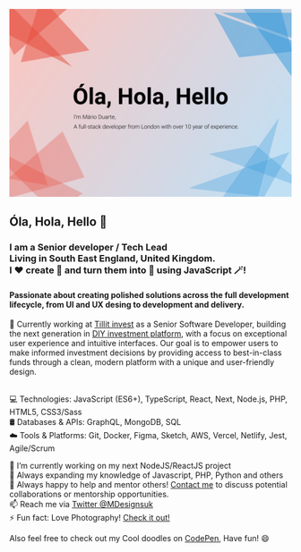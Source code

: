 <a href="https://www.marioduarte.co.uk/" target="_blank"><img src="./docs/bio.svg" alt="Hi there" /></a>

## Óla, Hola, Hello 👋
### I am a Senior developer / Tech Lead <br/>Living in South East England, United Kingdom.<br/> I ❤️ create 🐛 and turn them into 🦋 using JavaScript 🪄!
#### Passionate about creating polished solutions across the full development lifecycle, from UI and UX desing to development and delivery.
🏢 Currently working at [Tillit invest](https://tillitinvest.com/) as a Senior Software Developer, building the next generation in [DIY investment platform](https://my.tillitinvest.com/invitation/87RTMSKYG46E), with a focus on exceptional user experience and intuitive interfaces.  Our goal is to empower users to make informed investment decisions by providing access to best-in-class funds through a clean, modern platform with a unique and user-friendly design.<br/><br/>

💻 Technologies: JavaScript (ES6+), TypeScript, React, Next, Node.js, PHP, HTML5, CSS3/Sass<br/>
🛢️ Databases & APIs: GraphQL, MongoDB, SQL<br/>
☁️ Tools & Platforms: Git, Docker, Figma, Sketch, AWS, Vercel, Netlify, Jest, Agile/Scrum<br/>

🔭 I’m currently working on my next NodeJS/ReactJS project<br/>
🌱 Always expanding my knowledge of Javascript, PHP, Python and others<br/>
👯 Always happy to help and mentor others! [Contact me](https://twitter.com/MDesignsuk) to discuss potential collaborations or mentorship opportunities.<br/>
📫 Reach me via [Twitter @MDesignsuk](https://twitter.com/MDesignsuk)<br/>
⚡ Fun fact: Love Photography! [Check it out!](https://www.instagram.com/m.duarte_/)<br/>

Also feel free to check out my Cool doodles on [CodePen](https://codepen.io/MarioDesigns), Have fun! 😄

<!--
**Mario-Duarte/Mario-Duarte** is a ✨ _special_ ✨ repository because its `README.md` (this file) appears on your GitHub profile.

Here are some ideas to get you started:

- 🔭 I’m currently working on ...
- 🌱 I’m currently learning ...
- 👯 I’m looking to collaborate on ...
- 🤔 I’m looking for help with ...
- 💬 Ask me about ...
- 📫 How to reach me: ...
- 😄 Pronouns: ...
- ⚡ Fun fact: ...
-->
